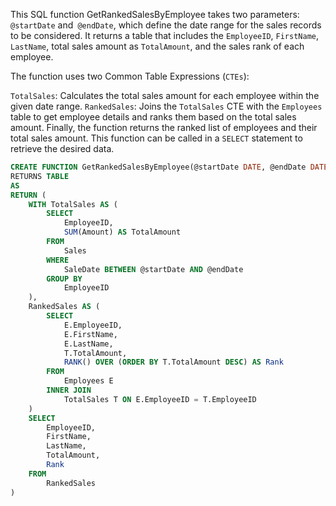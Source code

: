 This SQL function GetRankedSalesByEmployee takes two parameters: `@startDate` and` @endDate`, which define the date range for the sales records to be considered. It returns a table that includes the `EmployeeID`, `FirstName`, `LastName`, total sales amount as `TotalAmount`, and the sales rank of each employee.

The function uses two Common Table Expressions (`CTEs`):

`TotalSales`: Calculates the total sales amount for each employee within the given date range.
`RankedSales`: Joins the `TotalSales` CTE with the `Employees` table to get employee details and ranks them based on the total sales amount.
Finally, the function returns the ranked list of employees and their total sales amount. This function can be called in a `SELECT` statement to retrieve the desired data.

```sql 
CREATE FUNCTION GetRankedSalesByEmployee(@startDate DATE, @endDate DATE)
RETURNS TABLE
AS
RETURN (
    WITH TotalSales AS (
        SELECT 
            EmployeeID, 
            SUM(Amount) AS TotalAmount
        FROM 
            Sales
        WHERE 
            SaleDate BETWEEN @startDate AND @endDate
        GROUP BY 
            EmployeeID
    ),
    RankedSales AS (
        SELECT 
            E.EmployeeID, 
            E.FirstName, 
            E.LastName, 
            T.TotalAmount,
            RANK() OVER (ORDER BY T.TotalAmount DESC) AS Rank
        FROM 
            Employees E
        INNER JOIN 
            TotalSales T ON E.EmployeeID = T.EmployeeID
    )
    SELECT 
        EmployeeID, 
        FirstName, 
        LastName, 
        TotalAmount, 
        Rank
    FROM 
        RankedSales
)
```
